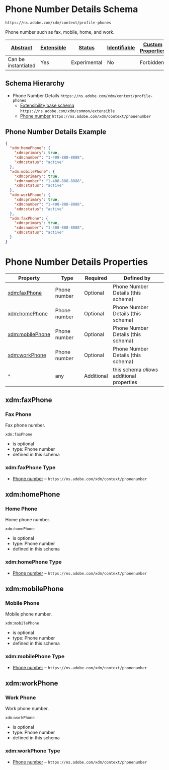 
# Phone Number Details Schema

```
https://ns.adobe.com/xdm/context/profile-phones
```

Phone number such as fax, mobile, home, and work.

| [Abstract](../../../abstract.md) | [Extensible](../../../extensions.md) | [Status](../../../status.md) | [Identifiable](../../../id.md) | [Custom Properties](../../../extensions.md) | [Additional Properties](../../../extensions.md) | Defined In |
|----------------------------------|--------------------------------------|------------------------------|--------------------------------|---------------------------------------------|-------------------------------------------------|------------|
| Can be instantiated | Yes | Experimental | No | Forbidden | Permitted | [mixins/profile/profile-phones.schema.json](mixins/profile/profile-phones.schema.json) |
## Schema Hierarchy

* Phone Number Details `https://ns.adobe.com/xdm/context/profile-phones`
  * [Extensibility base schema](../../datatypes/extensible.schema.md) `https://ns.adobe.com/xdm/common/extensible`
  * [Phone number](../../datatypes/phonenumber.schema.md) `https://ns.adobe.com/xdm/context/phonenumber`


## Phone Number Details Example
```json
{
  "xdm:homePhone": {
    "xdm:primary": true,
    "xdm:number": "1-408-888-8888",
    "xdm:status": "active"
  },
  "xdm:mobilePhone": {
    "xdm:primary": true,
    "xdm:number": "1-408-888-8888",
    "xdm:status": "active"
  },
  "xdm:workPhone": {
    "xdm:primary": true,
    "xdm:number": "1-408-888-8888",
    "xdm:status": "active"
  },
  "xdm:faxPhone": {
    "xdm:primary": true,
    "xdm:number": "1-408-888-8888",
    "xdm:status": "active"
  }
}
```

# Phone Number Details Properties

| Property | Type | Required | Defined by |
|----------|------|----------|------------|
| [xdm:faxPhone](#xdmfaxphone) | Phone number | Optional | Phone Number Details (this schema) |
| [xdm:homePhone](#xdmhomephone) | Phone number | Optional | Phone Number Details (this schema) |
| [xdm:mobilePhone](#xdmmobilephone) | Phone number | Optional | Phone Number Details (this schema) |
| [xdm:workPhone](#xdmworkphone) | Phone number | Optional | Phone Number Details (this schema) |
| `*` | any | Additional | this schema *allows* additional properties |

## xdm:faxPhone
### Fax Phone

Fax phone number.

`xdm:faxPhone`
* is optional
* type: Phone number
* defined in this schema

### xdm:faxPhone Type


* [Phone number](../../datatypes/phonenumber.schema.md) – `https://ns.adobe.com/xdm/context/phonenumber`





## xdm:homePhone
### Home Phone

Home phone number.

`xdm:homePhone`
* is optional
* type: Phone number
* defined in this schema

### xdm:homePhone Type


* [Phone number](../../datatypes/phonenumber.schema.md) – `https://ns.adobe.com/xdm/context/phonenumber`





## xdm:mobilePhone
### Mobile Phone

Mobile phone number.

`xdm:mobilePhone`
* is optional
* type: Phone number
* defined in this schema

### xdm:mobilePhone Type


* [Phone number](../../datatypes/phonenumber.schema.md) – `https://ns.adobe.com/xdm/context/phonenumber`





## xdm:workPhone
### Work Phone

Work phone number.

`xdm:workPhone`
* is optional
* type: Phone number
* defined in this schema

### xdm:workPhone Type


* [Phone number](../../datatypes/phonenumber.schema.md) – `https://ns.adobe.com/xdm/context/phonenumber`




